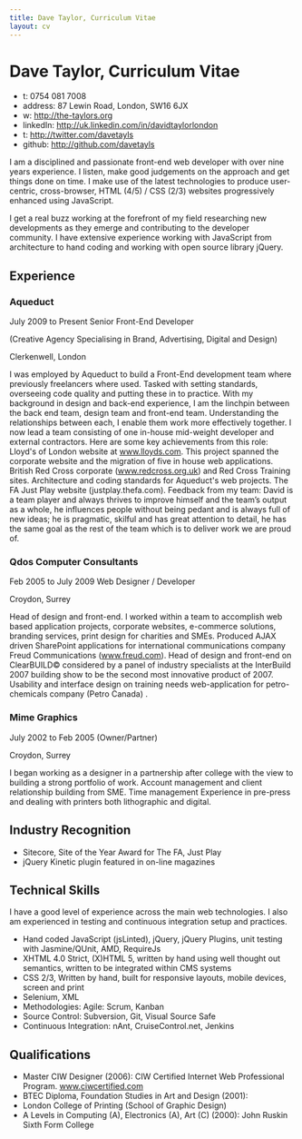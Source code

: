```yaml
---
title: Dave Taylor, Curriculum Vitae
layout: cv
---
```


Dave Taylor, Curriculum Vitae
===========

 - t: 0754 081 7008     		
 - address: 87 Lewin Road, London, SW16 6JX 
 - w: http://the-taylors.org 		
 - linkedIn: http://uk.linkedin.com/in/davidtaylorlondon 
 - t: http://twitter.com/davetayls		
 - github: http://github.com/davetayls

I am a disciplined and passionate front-end web developer with over nine years
experience.  I listen, make good judgements on the approach and get things done
on time. I make use of the latest technologies to produce user-centric,
cross-browser, HTML (4/5) / CSS (2/3) websites progressively enhanced using
JavaScript.  

I get a real buzz working at the forefront of my field researching
new developments as they emerge and contributing to the developer community.  I
have extensive experience working with JavaScript from architecture to hand
coding and working with open source  library jQuery.

Experience
----------
### Aqueduct
July 2009 to Present
Senior Front-End Developer


(Creative Agency Specialising in Brand, Advertising, Digital and Design) 

Clerkenwell, London

I was employed by Aqueduct to build a Front-End development team where previously freelancers where used. Tasked with setting standards, overseeing code quality and putting these in to practice. With my background in design and back-end experience, I am the linchpin between the back end team, design team and front-end team. Understanding the relationships between each, I enable them work more effectively together. I now lead a team consisting of one in-house mid-weight developer and external contractors. Here are some key achievements from this role:
Lloyd's of London website at www.lloyds.com. This project spanned the corporate website and the migration of five in house web applications.
British Red Cross corporate (www.redcross.org.uk) and Red Cross Training sites.
Architecture and coding standards for Aqueduct's  web projects.
The FA Just Play website (justplay.thefa.com).
Feedback from my team: David is a team player and always thrives to improve himself and the team’s output as a whole, he influences people without being pedant and is always full of new ideas; he is pragmatic, skilful and has great attention to detail, he has the same goal as the rest of the team which is to deliver work we are proud of.

### Qdos Computer Consultants

Feb 2005 to July 2009
Web Designer / Developer
 
Croydon, Surrey 

Head of design and front-end. I worked within a team to accomplish web based application projects, corporate websites, e-commerce solutions, branding services, print design for charities and SMEs.
Produced AJAX driven SharePoint applications for international communications company Freud Communications (www.freud.com).
Head of design and front-end on ClearBUILD© considered by a panel of industry specialists at the InterBuild 2007 building show to be the second most innovative product of 2007. 
Usability and interface design on training needs web-application for petro-chemicals company (Petro Canada) .

### Mime Graphics
July 2002 to Feb 2005
(Owner/Partner)

Croydon, Surrey

I began working as a designer in a partnership after college with the view to building a strong portfolio of work.
Account management and client relationship building from SME.
Time management
Experience in pre-press and dealing with printers both lithographic and digital.

Industry Recognition
--- 
 - Sitecore, Site of the Year Award for The FA, Just Play
 - jQuery Kinetic plugin featured in on-line magazines

Technical Skills
---

I have a good level of experience across the main web technologies. I also am
experienced in testing and continuous integration setup and practices.

 - Hand coded JavaScript (jsLinted), jQuery, jQuery Plugins, unit testing with Jasmine/QUnit, AMD, RequireJs
 - XHTML 4.0 Strict, (X)HTML 5, written by hand using well thought out semantics, written to be integrated within CMS systems
 - CSS 2/3, Written by hand, built for responsive layouts, mobile devices, screen and print
 - Selenium, XML
 - Methodologies: Agile: Scrum, Kanban
 - Source Control: Subversion, Git, Visual Source Safe
 - Continuous Integration: nAnt, CruiseControl.net, Jenkins

Qualifications
---

 - Master CIW Designer (2006): CIW Certified Internet Web Professional Program. www.ciwcertified.com 
 - BTEC Diploma, Foundation Studies in Art and Design (2001):
 - London College of Printing (School of Graphic Design)
 - A Levels in Computing (A), Electronics (A), Art (C) (2000): John Ruskin Sixth Form College



